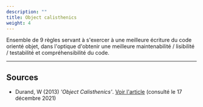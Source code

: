```yaml
---
description: ""
title: Object calisthenics
weight: 4
---
```

Ensemble de 9 règles servant à s'exercer à une meilleure écriture du code orienté objet, dans l'optique d'obtenir une meilleure maintenabilité / lisibilité / testabilité et compréhensibilité du code.
<!--more-->

---
## Sources
 * Durand, W (2013) *'Object Calisthenics'*.
  [Voir l'article](https://blog.adrianbolboaca.ro/2017/09/tdd-as-if-you-meant-it-refactor-primitives-to-concepts-episode-3/) (consulté le 17 décembre 2021)